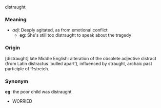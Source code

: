 distraught
### Meaning
+ _adj_: Deeply agitated, as from emotional conflict
	+ __eg__: She's still too distraught to speak about the tragedy

### Origin

[distraught] late Middle English: alteration of the obsolete adjective distract (from Latin distractus ‘pulled apart’), influenced by straught, archaic past participle of ↑stretch.

### Synonym

__eg__: the poor child was distraught

+ WORRIED


